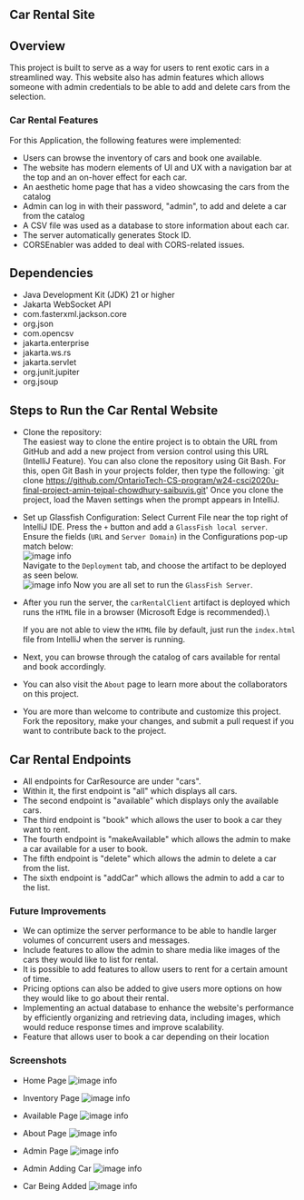 ## Car Rental Site

## Overview
This project is built to serve as a way for users to rent exotic cars in a streamlined way.
This website also has admin features which allows someone with admin credentials to be able to add and delete cars from the selection.

### Car Rental Features

For this Application, the following features were implemented:
- Users can browse the inventory of cars and book one available.
- The website has modern elements of UI and UX with a navigation bar at the top and an on-hover effect for each car.
- An aesthetic home page that has a video showcasing the cars from the catalog
- Admin can log in with their password, "admin", to add and delete a car from the catalog
- A CSV file was used as a database to store information about each car.
- The server automatically generates Stock ID.
- CORSEnabler was added to deal with CORS-related issues. 
## Dependencies
- Java Development Kit (JDK) 21 or higher
- Jakarta WebSocket API
- com.fasterxml.jackson.core
- org.json
- com.opencsv
- jakarta.enterprise
- jakarta.ws.rs
- jakarta.servlet
- org.junit.jupiter
- org.jsoup
## Steps to Run the Car Rental Website
- Clone the repository:\
  The easiest way to clone the entire project is to obtain the URL from GitHub and add a new project from version control using this URL (IntelliJ Feature). You can also clone the repository using Git Bash. For this, open Git Bash in your projects folder, then type the following:
  `git clone https://github.com/OntarioTech-CS-program/w24-csci2020u-final-project-amin-tejpal-chowdhury-saibuvis.git'
  Once you clone the project, load the Maven settings when the prompt appears in IntelliJ.
- Set up Glassfish Configuration:
  Select Current File near the top right of IntelliJ IDE. Press the `+` button and add a `GlassFish local server`. Ensure the fields (`URL` and `Server Domain`) in the Configurations pop-up match below:\
  ![image info](./config.png)
  <br>
  Navigate to the `Deployment` tab, and choose the artifact to be deployed as seen below.
  <br>
  ![image info](./dep.png)
  Now you are all set to run the `GlassFish Server`.
- After you run the server, the `carRentalClient` artifact is deployed which runs the `HTML` file in a browser (Microsoft Edge is recommended).\
  
  If you are not able to view the `HTML` file by default, just run the `index.html` file from IntelliJ when the server is running.
- Next, you can browse through the catalog of cars available for rental and book accordingly.
  
- You can also visit the `About` page to learn more about the collaborators on this project.
- You are more than welcome to contribute and customize this project. Fork the repository, make your changes, and submit a pull request if you want to contribute back to the project.

## Car Rental Endpoints
- All endpoints for CarResource are under "cars".
- Within it, the first endpoint is "all" which displays all cars.
- The second endpoint is "available" which displays only the available cars.
- The third endpoint is "book" which allows the user to book a car they want to rent.
- The fourth endpoint is "makeAvailable" which allows the admin to make a car available for a user to book.
- The fifth endpoint is "delete" which allows the admin to delete a car from the list.
- The sixth endpoint is "addCar" which allows the admin to add a car to the list.


### Future Improvements
- We can optimize the server performance to be able to handle larger volumes of concurrent users and messages.
- Include features to allow the admin to share media like images of the cars they would like to list for rental.
- It is possible to add features to allow users to rent for a certain amount of time.
- Pricing options can also be added to give users more options on how they would like to go about their rental.
- Implementing an actual database to enhance the website's performance by efficiently organizing and retrieving data, including images, 
  which would reduce response times and improve scalability.
- Feature that allows user to book a car depending on their location

### Screenshots 
- Home Page
![image info](./home.png)

- Inventory Page
![image info](./inventory.png)

- Available Page
![image info](./available.png)

- About Page
![image info](./about.png)

- Admin Page
![image info](./admin.png)

- Admin Adding Car
![image info](./add_car.png)

- Car Being Added
![image info](./car_added.png)

